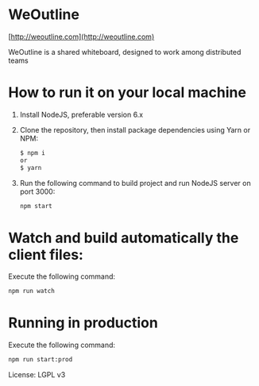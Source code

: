 # WeOutline

[http://weoutline.com](http://weoutline.com)

WeOutline is a shared whiteboard, designed to work among distributed teams

# How to run it on your local machine

1. Install NodeJS, preferable version 6.x
2. Clone the repository, then install package dependencies using Yarn or NPM:
     ```bash
     $ npm i
     or
     $ yarn
     ```

3. Run the following command to build project and run NodeJS server on port 3000:
     ```bash
     npm start
     ```

# Watch and build automatically the client files:

Execute the following command:
  ```bash
  npm run watch
  ```

# Running in production

Execute the following command:
  ```bash
  npm run start:prod
  ```

License: LGPL v3

